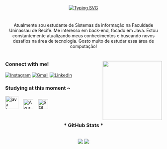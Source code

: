 <div align="center">
  <a href="https://git.io/typing-svg">
    <img src="https://readme-typing-svg.demolab.com?font=Fira+Code&weight=500&size=22&pause=1000&color=0077b6&center=true&vCenter=true&random=false&width=524&lines=Welcome+to+my+profile!+%CB%99%E1%B5%95%CB%99" alt="Typing SVG">
  </a>
</div>

#

<p align="center">Atualmente sou estudante de Sistemas da informação na Faculdade Uninassau de Recife. Me interesso em back-end, focado em Java. Estou constantemente atualizando meus conhecimentos e buscando novos desafios na área de tecnologia. Gosto muito de estudar essa área de computação!

#

<img align="right" alt="" height="190px" src="https://github.com/user-attachments/assets/ef358b5a-b06f-49f0-8e0d-f429b4c5bfdf">

<h3 align="left">Connect with me!</h3>

[![Instagram](https://img.shields.io/badge/-Instagram-000?style=for-the-badge&logo=instagram&logoColor=0077b6&color:FFF)](https://www.instagram.com/real.jao_18/)
[![Gmail](https://img.shields.io/badge/Gmail-000?style=for-the-badge&logo=gmail&logoColor=0077b6&color:FFF)](mailto:joao12spt@gmail.com)
[![LinkedIn](https://img.shields.io/badge/-LinkedIn-000?style=for-the-badge&logo=linkedin&logoColor=0077b6&color:FFF)](https://linkedin.com/in/joão-victor-462ba9232)





  <h3 align="left">Studying at this moment ~</h3>

<div align="left">
  <img src="https://cdn.jsdelivr.net/gh/devicons/devicon/icons/java/java-original.svg" height="42" alt="java logo"  />
  <img width="8" />
  
  <img src="https://cdn.jsdelivr.net/gh/devicons/devicon@latest/icons/azuredevops/azuredevops-original.svg" height="32" alt="Azure logo" />
  <img width="8" />
  
  <img src="https://cdn.jsdelivr.net/gh/devicons/devicon@latest/icons/azuresqldatabase/azuresqldatabase-original.svg" height="32" alt="SQL Logo" />
  <img width="8" />
                  
  
  </div>
  
  #
  
<div style="text-align: center;" align="center">
  <h3>* GitHub Stats *</h3>
  <br>
  <img src="https://github-readme-stats.vercel.app/api?username=Victorsock&show_icons=true&theme=transparent">

  <a href="https://github.com/Victorsock/github-readme-stats">
    <img src="https://github-readme-stats.vercel.app/api/top-langs/?username=Victorsock&layout=compact&theme=transparent">
  </a>


</div>


#
